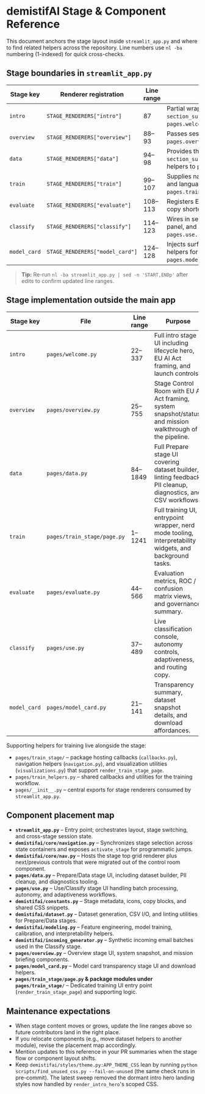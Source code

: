 # demistifAI Stage & Component Reference

This document anchors the stage layout inside `streamlit_app.py` and where to find related helpers across the repository. Line
numbers use `nl -ba` numbering (1-indexed) for quick cross-checks.

## Stage boundaries in `streamlit_app.py`
| Stage key | Renderer registration | Line range | Notes |
| --- | --- | --- | --- |
| `intro` | `STAGE_RENDERERS["intro"]` | 87 | Partial wrapper that injects the shared `section_surface` before dispatching to `pages.welcome.render_intro_stage`. |
| `overview` | `STAGE_RENDERERS["overview"]` | 88–93 | Passes session state and shared helpers into `pages.overview.render_overview_stage`. |
| `data` | `STAGE_RENDERERS["data"]` | 94–98 | Provides the shared `section_surface`/`render_nerd_mode_toggle` helpers to `pages.data.render_data_stage`. |
| `train` | `STAGE_RENDERERS["train"]` | 99–107 | Supplies navigation callbacks, EU AI quote, and language mix helpers to `pages.train_stage.render_train_stage_page`. |
| `evaluate` | `STAGE_RENDERERS["evaluate"]` | 108–113 | Registers Evaluate with shared surfaces and copy shortening helpers. |
| `classify` | `STAGE_RENDERERS["classify"]` | 114–123 | Wires in session state, inbox table, mailbox panel, and adaptiveness synchronisation for `pages.use.render_classify_stage`. |
| `model_card` | `STAGE_RENDERERS["model_card"]` | 124–128 | Injects surface and guidance popover helpers for `pages.model_card.render_model_card_stage`. |

> **Tip:** Re-run `nl -ba streamlit_app.py | sed -n 'START,ENDp'` after edits to confirm updated line ranges.

## Stage implementation outside the main app
| Stage key | File | Line range | Purpose |
| --- | --- | --- | --- |
| `intro` | `pages/welcome.py` | 22–337 | Full intro stage UI including lifecycle hero, EU AI Act framing, and launch controls. |
| `overview` | `pages/overview.py` | 25–755 | Stage Control Room with EU AI Act framing, system snapshot/status, and mission walkthrough of the pipeline. |
| `data` | `pages/data.py` | 84–1849 | Full Prepare stage UI covering dataset builder, linting feedback, PII cleanup, diagnostics, and CSV workflows. |
| `train` | `pages/train_stage/page.py` | 1–1241 | Full training UI, entrypoint wrapper, nerd mode tooling, interpretability widgets, and background tasks. |
| `evaluate` | `pages/evaluate.py` | 44–566 | Evaluation metrics, ROC / confusion matrix views, and governance summary. |
| `classify` | `pages/use.py` | 37–489 | Live classification console, autonomy controls, adaptiveness, and routing copy. |
| `model_card` | `pages/model_card.py` | 21–141 | Transparency summary, dataset snapshot details, and download affordances. |

Supporting helpers for training live alongside the stage:
- `pages/train_stage/` – package hosting callbacks (`callbacks.py`), navigation helpers (`navigation.py`), and visualization utilities (`visualizations.py`) that support `render_train_stage_page`.
- `pages/train_helpers.py` – shared callbacks and utilities for the training workflow.
- `pages/__init__.py` – central exports for stage renderers consumed by `streamlit_app.py`.

## Component placement map
- **`streamlit_app.py`** – Entry point; orchestrates layout, stage switching, and cross-stage session state.
- **`demistifai/core/navigation.py`** – Synchronizes stage selection across state containers and exposes `activate_stage` for programmatic jumps.
- **`demistifai/core/nav.py`** – Hosts the stage top grid renderer plus next/previous controls that were migrated out of the control room component.
- **`pages/data.py`** – Prepare/Data stage UI, including dataset builder, PII cleanup, and diagnostics tooling.
- **`pages/use.py`** – Use/Classify stage UI handling batch processing, autonomy, and adaptiveness workflows.
- **`demistifai/constants.py`** – Stage metadata, icons, copy blocks, and shared CSS snippets.
- **`demistifai/dataset.py`** – Dataset generation, CSV I/O, and linting utilities for Prepare/Data stages.
- **`demistifai/modeling.py`** – Feature engineering, model training, calibration, and interpretability helpers.
- **`demistifai/incoming_generator.py`** – Synthetic incoming email batches used in the Classify stage.
- **`pages/overview.py`** – Overview stage UI, system snapshot, and mission briefing components.
- **`pages/model_card.py`** – Model card transparency stage UI and download helpers.
- **`pages/train_stage/page.py` & package modules under `pages/train_stage/`** – Dedicated training UI entry point (`render_train_stage_page`) and supporting logic.

## Maintenance expectations
- When stage content moves or grows, update the line ranges above so future contributors land in the right place.
- If you relocate components (e.g., move dataset helpers to another module), revise the placement map accordingly.
- Mention updates to this reference in your PR summaries when the stage flow or component layout shifts.
- Keep `demistifai/styles/theme.py:APP_THEME_CSS` lean by running `python scripts/find_unused_css.py --fail-on-unused` (the same check runs in pre-commit). The latest sweep removed the dormant intro hero landing styles now handled by `render_intro_hero`'s scoped CSS.
